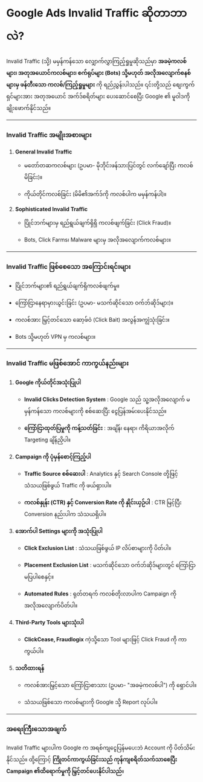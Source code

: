 # Google Ads Invalid Traffic ဆိုတာဘာလဲ?
Invalid Traffic (သို့) မမှန်ကန်သော လျှောက်လွှာကြည့်ရှုမှုဆိုသည်မှာ **အခမဲ့ကလစ်များ၊ အတုအယောင်ကလစ်များ၊ စက်ရုပ်များ (Bots) သို့မဟုတ် အလိုအလျောက်စနစ်များမှ ဖန်တီးသော ကလစ်/ကြည့်ရှုမှုများ** ကို ရည်ညွှန်းပါသည်။ ၎င်းတို့သည် စျေးကွက်ရှင်များအား အတုအယောင် အက်ဒ်စရိတ်များ ပေးဆောင်စေပြီး Google ၏ မူဝါဒကို ချိုးဖောက်နိုင်သည်။

* * *

### **Invalid Traffic အမျိုးအစားများ**

1.  **General Invalid Traffic**
    
    -   မတော်တဆကလစ်များ (ဥပမာ- မိုဘိုင်းဖန်သားပြင်တွင် လက်ချော်ပြီး ကလစ်မိခြင်း)။
        
    -   ကိုယ်တိုင်ကလစ်ခြင်း (မိမိ၏အက်ဒ်ကို ကလစ်ပါက မမှန်ကန်ပါ)။
        
2.  **Sophisticated Invalid Traffic**
    
    -   ပြိုင်ဘက်များမှ ရည်ရွယ်ချက်ရှိရှိ ကလစ်ဖျက်ခြင်း (Click Fraud)။
        
    -   Bots, Click Farms၊ Malware များမှ အလိုအလျောက်ကလစ်များ။
        

* * *

### **Invalid Traffic ဖြစ်စေသော အကြောင်းရင်းများ**

-   ပြိုင်ဘက်များ၏ ရည်ရွယ်ချက်ရှိကလစ်ဖျက်မှု။
    
-   ကြော်ငြာနေရာမှားယွင်းခြင်း (ဥပမာ- မသက်ဆိုင်သော ဝက်ဘ်ဆိုဒ်များ)။
    
-   ကလစ်အား မြှင့်တင်သော ဆော့ဖ်ဝဲ (Click Bait) အလွန်အကျွံသုံးခြင်း။
    
-   Bots သို့မဟုတ် VPN မှ ကလစ်များ။
    

* * *

### **Invalid Traffic မဖြစ်အောင် ကာကွယ်နည်းများ**

1.  **Google ကိုယ်တိုင်အသုံးပြုပါ**
    
    -   **Invalid Clicks Detection System** : Google သည် သူ့အလိုအလျောက် မမှန်ကန်သော ကလစ်များကို စစ်ဆေးပြီး ငွေပြန်အမ်းပေးနိုင်သည်။
        
    -   **ကြော်ငြာထုတ်ပြမှုကို ကန့်သတ်ခြင်း** : အချိန်၊ နေရာ၊ ကိရိယာအလိုက် Targeting ချိန်ညှိပါ။
        
2.  **Campaign ကို ပုံမှန်စောင့်ကြည့်ပါ**
    
    -   **Traffic Source စစ်ဆေးပါ** : Analytics နှင့် Search Console တို့ဖြင့် သံသယဖြစ်ဖွယ် Traffic ကို ဖယ်ရှားပါ။
        
    -   **ကလစ်နှုန်း (CTR) နှင့် Conversion Rate ကို နှိုင်းယှဉ်ပါ** : CTR မြင့်ပြီး Conversion နည်းပါက သံသယရှိပါ။
        
3.  **အောက်ပါ Settings များကို အသုံးပြုပါ**
    
    -   **Click Exclusion List** : သံသယဖြစ်ဖွယ် IP လိပ်စာများကို ပိတ်ပါ။
        
    -   **Placement Exclusion List** : မသက်ဆိုင်သော ဝက်ဘ်ဆိုဒ်များတွင် ကြော်ငြာမပြပါစေနှင့်။
        
    -   **Automated Rules** : ရုတ်တရက် ကလစ်တိုးလာပါက Campaign ကို အလိုအလျောက်ပိတ်ပါ။
        
4.  **Third-Party Tools များသုံးပါ**
    
    -   **ClickCease, Fraudlogix** ကဲ့သို့သော Tool များဖြင့် Click Fraud ကို ကာကွယ်ပါ။
        
5.  **သတိထားရန်**
    
    -   ကလစ်အားမြှင့်သော ကြော်ငြာစာသား (ဥပမာ- "အခမဲ့ကလစ်ပါ") ကို ရှောင်ပါ။
        
    -   သံသယဖြစ်သော ကလစ်များကို Google သို့ Report လုပ်ပါ။
        

* * *

### **အရေးကြီးသောအချက်**

Invalid Traffic များပါက Google က အရစ်ကျငွေပြန်မပေးဘဲ Account ကို ပိတ်သိမ်းနိုင်သည်။ ထို့ကြောင့် **ကြိုတင်ကာကွယ်ခြင်းသည် ကုန်ကျစရိတ်သက်သာစေပြီး Campaign ၏ထိရောက်မှုကို မြှင့်တင်ပေးနိုင်ပါသည်**။

